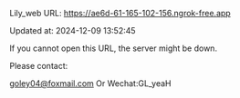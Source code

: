 Lily_web URL: https://ae6d-61-165-102-156.ngrok-free.app

Updated at: 2024-12-09 13:52:45

If you cannot open this URL, the server might be down.

Please contact: 

goley04@foxmail.com Or Wechat:GL_yeaH